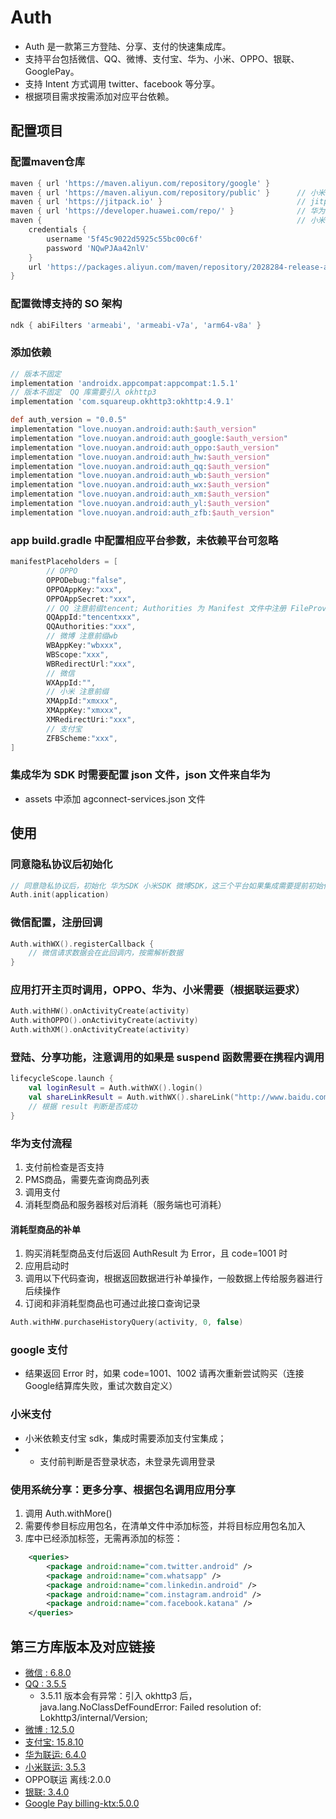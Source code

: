 # Auth
- Auth 是一款第三方登陆、分享、支付的快速集成库。
- 支持平台包括微信、QQ、微博、支付宝、华为、小米、OPPO、银联、GooglePay。
- 支持 Intent 方式调用 twitter、facebook 等分享。
- 根据项目需求按需添加对应平台依赖。

## 配置项目

### 配置maven仓库
```groovy
maven { url 'https://maven.aliyun.com/repository/google' }
maven { url 'https://maven.aliyun.com/repository/public' }      // 小米有些库需要jcenter
maven { url 'https://jitpack.io' }                              // jitpack仓库
maven { url 'https://developer.huawei.com/repo/' }              // 华为仓库
maven {                                                         // 小米仓库
    credentials {
        username '5f45c9022d5925c55bc00c6f'
        password 'NQwPJAa42nlV'
    }
    url 'https://packages.aliyun.com/maven/repository/2028284-release-awMPKn/'
}
```

### 配置微博支持的 SO 架构
```groovy
ndk { abiFilters 'armeabi', 'armeabi-v7a', 'arm64-v8a' }
```

### 添加依赖
```groovy
// 版本不固定
implementation 'androidx.appcompat:appcompat:1.5.1'
// 版本不固定  QQ 库需要引入 okhttp3
implementation 'com.squareup.okhttp3:okhttp:4.9.1'

def auth_version = "0.0.5"
implementation "love.nuoyan.android:auth:$auth_version"
implementation "love.nuoyan.android:auth_google:$auth_version"
implementation "love.nuoyan.android:auth_oppo:$auth_version"
implementation "love.nuoyan.android:auth_hw:$auth_version"
implementation "love.nuoyan.android:auth_qq:$auth_version"
implementation "love.nuoyan.android:auth_wb:$auth_version"
implementation "love.nuoyan.android:auth_wx:$auth_version"
implementation "love.nuoyan.android:auth_xm:$auth_version"
implementation "love.nuoyan.android:auth_yl:$auth_version"
implementation "love.nuoyan.android:auth_zfb:$auth_version"
```

### app build.gradle 中配置相应平台参数，未依赖平台可忽略
```groovy
manifestPlaceholders = [
        // OPPO
        OPPODebug:"false",
        OPPOAppKey:"xxx",
        OPPOAppSecret:"xxx",
        // QQ 注意前缀tencent; Authorities 为 Manifest 文件中注册 FileProvider 时设置的 authorities 属性值
        QQAppId:"tencentxxx",
        QQAuthorities:"xxx",
        // 微博 注意前缀wb
        WBAppKey:"wbxxx",
        WBScope:"xxx",
        WBRedirectUrl:"xxx",
        // 微信
        WXAppId:"",
        // 小米 注意前缀
        XMAppId:"xmxxx",
        XMAppKey:"xmxxx",
        XMRedirectUri:"xxx",
        // 支付宝
        ZFBScheme:"xxx",
]
```

### 集成华为 SDK 时需要配置 json 文件，json 文件来自华为
- assets 中添加 agconnect-services.json 文件


## 使用

### 同意隐私协议后初始化
```kotlin
// 同意隐私协议后，初始化 华为SDK 小米SDK 微博SDK，这三个平台如果集成需要提前初始化
Auth.init(application)
```

### 微信配置，注册回调
```kotlin
Auth.withWX().registerCallback {
    // 微信请求数据会在此回调内，按需解析数据
}
```

### 应用打开主页时调用，OPPO、华为、小米需要（根据联运要求）
```kotlin
Auth.withHW().onActivityCreate(activity)
Auth.withOPPO().onActivityCreate(activity)
Auth.withXM().onActivityCreate(activity)
```

### 登陆、分享功能，注意调用的如果是 suspend 函数需要在携程内调用
```kotlin
lifecycleScope.launch {
    val loginResult = Auth.withWX().login()
    val shareLinkResult = Auth.withWX().shareLink("http://www.baidu.com")
    // 根据 result 判断是否成功
}
```

### 华为支付流程
1. 支付前检查是否支持
2. PMS商品，需要先查询商品列表
3. 调用支付
4. 消耗型商品和服务器核对后消耗（服务端也可消耗）

#### 消耗型商品的补单
1. 购买消耗型商品支付后返回 AuthResult 为 Error，且 code=1001 时
2. 应用启动时
3. 调用以下代码查询，根据返回数据进行补单操作，一般数据上传给服务器进行后续操作
4. 订阅和非消耗型商品也可通过此接口查询记录

```kotlin
Auth.withHW.purchaseHistoryQuery(activity, 0, false)
```

### google 支付
- 结果返回 Error 时，如果 code=1001、1002 请再次重新尝试购买（连接Google结算库失败，重试次数自定义）

### 小米支付
- 小米依赖支付宝 sdk，集成时需要添加支付宝集成；
- * 支付前判断是否登录状态，未登录先调用登录

### 使用系统分享：更多分享、根据包名调用应用分享
1. 调用 Auth.withMore()
2. 需要传参目标应用包名，在清单文件中添加<queries>标签，并将目标应用包名加入
3. 库中已经添加<queries>标签，无需再添加的标签：
```xml
    <queries>
        <package android:name="com.twitter.android" />
        <package android:name="com.whatsapp" />
        <package android:name="com.linkedin.android" />
        <package android:name="com.instagram.android" />
        <package android:name="com.facebook.katana" />
    </queries>
```

## 第三方库版本及对应链接
- [微信 : 6.8.0](https://open.weixin.qq.com/cgi-bin/showdocument?action=dir_list&t=resource/res_list&verify=1&id=1417751808&token=&lang=zh_CN)
- [QQ : 3.5.5](https://wiki.open.qq.com/index.php?)
  - 3.5.11 版本会有异常：引入 okhttp3 后，java.lang.NoClassDefFoundError: Failed resolution of: Lokhttp3/internal/Version;
- [微博 : 12.5.0](https://github.com/sinaweibosdk/weibo_android_sdk)
- [支付宝: 15.8.10](https://docs.open.alipay.com/204/105296/)
- [华为联运: 6.4.0](https://developer.huawei.com/consumer/cn/doc/development/HMS-Guides/iap-development-guide-v4)
- [小米联运: 3.5.3](https://dev.mi.com/distribute/doc/details?pId=1150#6)
- OPPO联运 离线:2.0.0
- [银联: 3.4.0](https://open.unionpay.com/tjweb/doc/mchnt/list?productId=3)
- [Google Pay billing-ktx:5.0.0](https://developer.android.com/google/play/billing/integrate#fetch)
